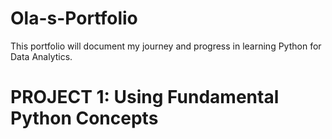 # Ola-s-Portfolio
This portfolio will document my journey and progress in learning Python for Data Analytics.
# PROJECT 1: Using Fundamental Python Concepts  
